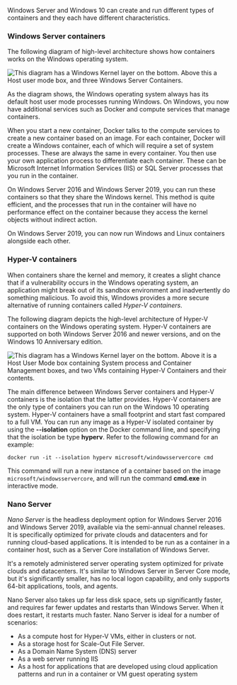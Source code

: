 Windows Server and Windows 10 can create and run different types of containers and they each have different characteristics.

### Windows Server containers

The following diagram of high-level architecture shows how containers works on the Windows operating system. 

![This diagram has a Windows Kernel layer on the bottom. Above this a Host user mode box, and three Windows Server Containers.](../Linked_Image_Files\ContainersOnWindows.png)

As the diagram shows, the Windows operating system always has its default host user mode processes running Windows. On Windows, you now have additional services such as Docker and compute services that manage containers. 

When you start a new container, Docker talks to the compute services to create a new container based on an image. For each container, Docker will create a Windows container, each of which will require a set of system processes. These are always the same in every container. You then use your own application process to differentiate each container. These can be Microsoft Internet Information Services (IIS) or SQL Server processes that you run in the container.

On Windows Server 2016 and Windows Server 2019, you can run these containers so that they share the Windows kernel. This method is quite efficient, and the processes that run in the container will have no performance effect on the container because they access the kernel objects without indirect action. 

On Windows Server 2019, you can now run Windows and Linux containers alongside each other. 

### Hyper-V containers
When containers share the kernel and memory, it creates a slight chance that if a vulnerability occurs in the Windows operating system, an application might break out of its sandbox environment and inadvertently do something malicious. To avoid this, Windows provides a more secure alternative of running containers called *Hyper-V containers*.

The following diagram depicts the high-level architecture of Hyper-V containers on the Windows operating system. Hyper-V containers are supported on both Windows Server 2016 and newer versions, and on the Windows 10 Anniversary edition.

![This diagram has a Windows Kernel layer on the bottom. Above it is a Host User Mode box containing System process and Container Management boxes, and two VMs containing Hyper-V Containers and their contents.](../Linked_Image_Files\Hyper-v_ContainersOnWindows.png)


The main difference between Windows Server containers and Hyper-V containers is the isolation that the latter provides. Hyper-V containers are the only type of containers you can run on the Windows 10 operating system. Hyper-V containers have a small footprint and start fast compared to a full VM. You can run any image as a Hyper-V isolated container by using the **--isolation** option on the Docker command line, and specifying that the isolation be type **hyperv**. Refer to the following command for an example:

`docker run -it --isolation hyperv microsoft/windowsservercore cmd`

This command will run a new instance of a container based on the image `microsoft/windowsservercore`, and will run the command **cmd.exe** in interactive mode. 

###  Nano Server
*Nano Server* is the headless deployment option for Windows Server 2016 and Windows Server 2019, available via the semi-annual channel releases. It is specifically optimized for private clouds and datacenters and for running cloud-based applications. It is intended to be run as a container in a container host, such as a Server Core installation of Windows Server.

It's a remotely administered server operating system optimized for private clouds and datacenters. It's similar to Windows Server in Server Core mode, but it's significantly smaller, has no local logon capability, and only supports 64-bit applications, tools, and agents. 

Nano Server also takes up far less disk space, sets up significantly faster, and requires far fewer updates and restarts than Windows Server. When it does restart, it restarts much faster. Nano Server is ideal for a number of scenarios: 

- As a compute host for Hyper-V VMs, either in clusters or not. 
- As a storage host for Scale-Out File Server. 
- As a Domain Name System (DNS) server 
- As a web server running IIS 
- As a host for applications that are developed using cloud application patterns and run in a container or VM guest operating system 

